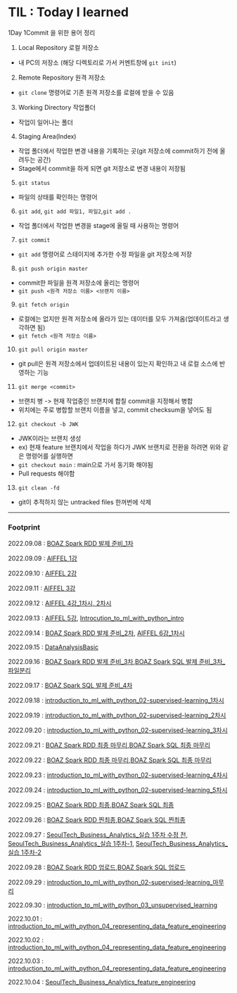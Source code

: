 # TIL : Today I learned

1Day 1Commit 을 위한 용어 정리

1. Local Repository 로컬 저장소
- 내 PC의 저장소 (해당 디렉토리로 가서 커멘트창에 ```git init```)

2. Remote Repository 원격 저장소
- ```git clone``` 명령어로 기존 원격 저장소를 로컬에 받을 수 있음

3. Working Directory 작업폴더
- 작업이 일어나는 폴더

4. Staging Area(Index)
- 작업 폴더에서 작업한 변경 내용을 기록하는 곳(git 저장소에 commit하기 전에 올려두는 공간)
- Stage에서 commit을 하게 되면 git 저장소로 변경 내용이 저장됨

5. ```git status```
- 파일의 상태를 확인하는 명령어

6. ```git add```, ```git add 파일1, 파일2```,```git add .```
- 작업 폴더에서 작업한 변경을 stage에 올릴 때 사용하는 명령어

7. ```git commit```
- ```git add``` 명령어로 스테이지에 추가한 수정 파일을 git 저장소에 저장

8. ```git push origin master```
- commit한 파일을 원격 저장소에 올리는 명령어
- ```git push <원격 저장소 이름> <브랜치 이름>```

9. ```git fetch origin```
- 로컬에는 없지만 원격 저장소에 올라가 있는 데이터를 모두 가져옴(업데이트라고 생각하면 됨)
- ```git fetch <원격 저장소 이름>```

10. ```git pull origin master```
- git pull은 원격 저장소에서 업데이트된 내용이 있는지 확인하고 내 로컬 소스에 반영하는 기능

11. ```git merge <commit>```
- 브랜치 병 -> 현재 작업중인 브랜치에 합칠 commit을 지정해서 병합
- <commit> 위치에는 주로 병합할 브랜치 이름을 넣고, commit checksum을 넣어도 됨
  
12. ```git checkout -b JWK```
- JWK이라는 브랜치 생성
- ex) 현재 feature 브랜치에서 작업을 하다가 JWK 브랜치로 전환을 하려면 위와 같은 명령어를 실행하면
- ```git checkout main``` : main으로 가서 동기화 해야됨
- Pull requests 해야함

13. ```git clean -fd```
- git이 추적하지 않는 untracked files 한꺼번에 삭제


  
  
  
---
  
  
  
  
  
### Footprint ###
  
2022.09.08 : [BOAZ Spark RDD 발제 준비_1차][TILlink]

[TILlink]: https://github.com/jeewonkimm2/TIL/blob/main/BOAZ/Spark_RDD_Presentation.ipynb

2022.09.09 : [AIFFEL 1강][TILlink1]

[TILlink1]: https://github.com/jeewonkimm2/TIL/blob/main/AIFFEL/1_%EB%94%A5%EB%9F%AC%EB%8B%9D%ED%95%9C%ED%85%8C_%EC%86%90%EA%B8%80%EC%94%A8_%EC%88%AB%EC%9E%90_%EA%B0%80%EB%A5%B4%EC%B3%90%EC%A3%BC%EA%B8%B0_(1)_%EB%AA%A8%EB%8D%B8_%EC%84%A4%EA%B3%84.ipynb

2022.09.10 : [AIFFEL 2강][TILlink2]

[TILlink2]: https://github.com/jeewonkimm2/TIL/blob/main/AIFFEL/2_%EB%94%A5%EB%9F%AC%EB%8B%9D%ED%95%9C%ED%85%8C_%EC%86%90%EA%B8%80%EC%94%A8_%EC%88%AB%EC%9E%90_%EA%B0%80%EB%A5%B4%EC%B3%90%EC%A3%BC%EA%B8%B0_(2)_%EB%AA%A8%EB%8D%B8_%ED%95%99%EC%8A%B5.ipynb

2022.09.11 : [AIFFEL 3강][TILlink3]

[TILlink3]: https://github.com/jeewonkimm2/TIL/blob/main/AIFFEL/3_%EC%9D%B8%EA%B3%B5%EC%A7%80%EB%8A%A5%EA%B3%BC_%EA%B0%80%EC%9C%84%EB%B0%94%EC%9C%84%EB%B3%B4_%EB%8B%A8%ED%8C%90%EC%8A%B9%EB%B6%80_%ED%94%84%EB%A1%9C%EC%A0%9D%ED%8A%B8.ipynb

2022.09.12 : [AIFFEL 4강_1차시, 2차시][TILlink4]

[TILlink4]: https://github.com/jeewonkimm2/TIL/blob/main/AIFFEL/4_%EA%B1%B0%EC%9A%B8%EC%95%84_%EA%B1%B0%EC%9A%B8%EC%95%84%2C_%EB%82%98%EB%8A%94_%EB%A9%8D%EB%A9%8D%EC%9D%B4_%EC%83%81%EC%9D%B4%EB%8B%88%2C_%EB%83%A5%EC%9D%B4_%EC%83%81%EC%9D%B4%EB%8B%88%3F_(1)_%EC%A7%81%EC%A0%91_%EB%A7%8C%EB%93%A4%EA%B8%B0.ipynb

2022.09.13 : [AIFFEL 5강][TILlink5], [Introcution_to_ml_with_python_intro][TILlink6]

[TILlink5]: https://github.com/jeewonkimm2/TIL/blob/main/AIFFEL/5_%EA%B1%B0%EC%9A%B8%EC%95%84_%EA%B1%B0%EC%9A%B8%EC%95%84%2C_%EB%82%98%EB%8A%94_%EB%A9%8D%EB%A9%8D%EC%9D%B4_%EC%83%81%EC%9D%B4%EB%8B%88%2C_%EB%83%A5%EC%9D%B4_%EC%83%81%EC%9D%B4%EB%8B%88%3F_(2)_%EC%A0%84%EC%9D%B4_%ED%95%99%EC%8A%B5_%EB%AA%A8%EB%8D%B8_%EA%B5%AC%EC%B6%95.ipynb
[TILlink6]:https://github.com/jeewonkimm2/TIL/blob/main/SeoulTech/Business_Analytics/amueller_introduction_to_ml_with_python/introduction_to_ml_with_python_01_introduction.ipynb

2022.09.14 : [BOAZ Spark RDD 발제 준비_2차][TILlink], [AIFFEL 6강_1차시][TILlink7]

[TILlink7]:https://github.com/jeewonkimm2/TIL/blob/main/AIFFEL/6_%EA%B1%B0%EC%9A%B8%EC%95%84_%EA%B1%B0%EC%9A%B8%EC%95%84%2C_%EB%82%98%EB%8A%94_%EB%A9%8D%EB%A9%8D%EC%9D%B4_%EC%83%81%EC%9D%B4%EB%8B%88%2C_%EB%83%A5%EC%9D%B4_%EC%83%81%EC%9D%B4%EB%8B%88%3F_(3)_%EC%A0%84%EC%9D%B4_%ED%95%99%EC%8A%B5_%EB%AA%A8%EB%8D%B8_%ED%95%99%EC%8A%B5.ipynb


2022.09.15 : [DataAnalysisBasic][TILlink8]

[TILlink8]:https://github.com/jeewonkimm2/TIL/blob/main/SeoulTech/Business_Analytics/self-learning/DataAnalysisBasic.ipynb


2022.09.16 : [BOAZ Spark RDD 발제 준비_3차][TILlink],[BOAZ Spark SQL 발제 준비_3차_파일분리][TILlink9]

[TILlink9]: https://github.com/jeewonkimm2/TIL/blob/main/BOAZ/Spark_SQL_presentation.ipynb


2022.09.17 : [BOAZ Spark SQL 발제 준비_4차][TILlink9]

[TILlink9]: https://github.com/jeewonkimm2/TIL/blob/main/BOAZ/Spark_SQL_presentation.ipynb

2022.09.18 : [introduction_to_ml_with_python_02-supervised-learning_1차시][TILlink10]

[TILlink10]:https://github.com/jeewonkimm2/TIL/blob/main/SeoulTech/Business_Analytics/introduction_to_ml_with_python_02_supervised_learning.ipynb

2022.09.19 : [introduction_to_ml_with_python_02-supervised-learning_2차시][TILlink10]

2022.09.20 : [introduction_to_ml_with_python_02-supervised-learning_3차시][TILlink10]

2022.09.21 : [BOAZ Spark RDD 최종 마무리][TILlink],[BOAZ Spark SQL 최종 마무리][TILlink9]

2022.09.22 : [BOAZ Spark RDD 최종 마무리][TILlink],[BOAZ Spark SQL 최종 마무리][TILlink9]

2022.09.23 : [introduction_to_ml_with_python_02-supervised-learning_4차시][TILlink10]

2022.09.24 : [introduction_to_ml_with_python_02-supervised-learning_5차시][TILlink10]

2022.09.25 : [BOAZ Spark RDD 최종][TILlink],[BOAZ Spark SQL 최종][TILlink9]

2022.09.26 : [BOAZ Spark RDD 찐최종][TILlink],[BOAZ Spark SQL 찐최종][TILlink9]

2022.09.27 : [SeoulTech_Business_Analytics_실습 1주차 수정 전][TILlink11], [SeoulTech_Business_Analytics_실습 1주차-1][TILlink12], [SeoulTech_Business_Analytics_실습 1주차-2][TILlink13]

[TILlink11]: https://github.com/jeewonkimm2/TIL/blob/main/SeoulTech/Business_Analytics/In_Class/03_dt_lr_p-stu.ipynb
  
[TILlink12]: https://github.com/jeewonkimm2/TIL/blob/main/SeoulTech/Business_Analytics/In_Class/03_dt_lr_p_s-stu.ipynb

[TILlink13]: https://github.com/jeewonkimm2/TIL/blob/main/SeoulTech/Business_Analytics/In_Class/04_regularization-stu.ipynb

2022.09.28 : [BOAZ Spark RDD 업로드][TILlink],[BOAZ Spark SQL 업로드][TILlink9]

2022.09.29 : [introduction_to_ml_with_python_02-supervised-learning_마무리][TILlink10]

2022.09.30 : [introduction_to_ml_with_python_03_unsupervised_learning][TILlink14]
  
[TILlink14]: https://github.com/jeewonkimm2/TIL/blob/main/SeoulTech/Business_Analytics/introduction_to_ml_with_python_03_unsupervised_learning.ipynb

2022.10.01 : [introduction_to_ml_with_python_04_representing_data_feature_engineering][TILlink15]
  
[TILlink15]: https://github.com/jeewonkimm2/TIL/blob/main/SeoulTech/Business_Analytics/introduction_to_ml_with_python_04_representing_data_feature_engineering.ipynb

2022.10.02 : [introduction_to_ml_with_python_04_representing_data_feature_engineering][TILlink15]

2022.10.03 : [introduction_to_ml_with_python_04_representing_data_feature_engineering][TILlink15]

2022.10.04 : [SeoulTech_Business_Analytics_feature_engineering][TILlink16]
  
[TILlink16]: https://github.com/jeewonkimm2/TIL/blob/main/SeoulTech/Business_Analytics/In_Class/05_feature_engineering_p-stu.ipynb
